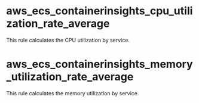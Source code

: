 # aws_ecs_containerinsights_cpu_utilization_rate_average
This rule calculates the CPU utilization by service.
# aws_ecs_containerinsights_memory_utilization_rate_average
This rule calculates the memory utilization by service.
